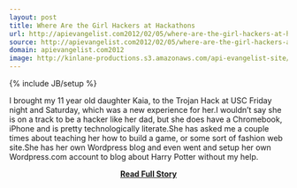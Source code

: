 ```yaml
---
layout: post
title: Where Are the Girl Hackers at Hackathons
url: http://apievangelist.com2012/02/05/where-are-the-girl-hackers-at-hackathons/
source: http://apievangelist.com2012/02/05/where-are-the-girl-hackers-at-hackathons/
domain: apievangelist.com2012
image: http://kinlane-productions.s3.amazonaws.com/api-evangelist-site/blog/kaia-at-trojan-hack-2.JPG
---
```

{% include JB/setup %}<p>I brought my 11 year old daughter Kaia, to the Trojan Hack at USC Friday night and Saturday, which was a new experience for her.I wouldn’t say she is on a track to be a hacker like her dad, but she does have a Chromebook, iPhone and is pretty technologically literate.She has asked me a couple times about teaching her how to build a game, or some sort of fashion web site.She has her own Wordpress blog and even went and setup her own Wordpress.com account to blog about Harry Potter without my help.</p>
<center><p><a href="http://apievangelist.com2012/02/05/where-are-the-girl-hackers-at-hackathons/" style='padding:25px; font-sze:18px; font-weight: bold;'>Read Full Story</a></p></center>
